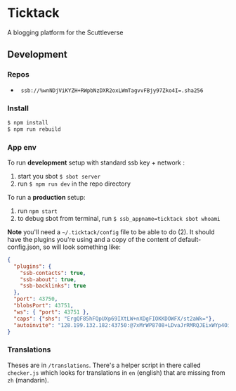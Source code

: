 # Ticktack

A blogging platform for the Scuttleverse

## Development

### Repos

- ` ssb://%wnNDjViKYZH+RWpbNzDXR2oxLWmTagvvFBjy97Zko4I=.sha256`

### Install

```bash
$ npm install
$ npm run rebuild
```

### App env

To run **development** setup with standard ssb key + network :

1. start you sbot `$ sbot server`
2. run `$ npm run dev` in the repo directory

To run a **production** setup: 

1. run `npm start`
2. to debug sbot from terminal, run `$ ssb_appname=ticktack sbot whoami`

**Note** you'll need a `~/.ticktack/config` file to be able to do (2).
It should have the plugins you're using and a copy of the content of default-config.json, so will look something like: 

```json
{
  "plugins": {
    "ssb-contacts": true,
    "ssb-about": true,
    "ssb-backlinks": true
  },
  "port": 43750,
  "blobsPort": 43751,
  "ws": { "port": 43751 },
  "caps": {"shs": "ErgQF85hFQpUXp69IXtLW+nXDgFIOKKDOWFX/st2aWk="},
  "autoinvite": "128.199.132.182:43750:@7xMrWP8708+LDvaJrRMRQJEixWYp4Oipa9ohqY7+NyQ=.ed25519~YC4ZnjHH8qzsyHe2sihW8WDlhxSUH33IthOi4EsldwQ="
}
```

### Translations

Theses are in `/translations`.
There's a helper script in there called `checker.js` which looks for translations in `en` (english) that are missing from `zh` (mandarin).

